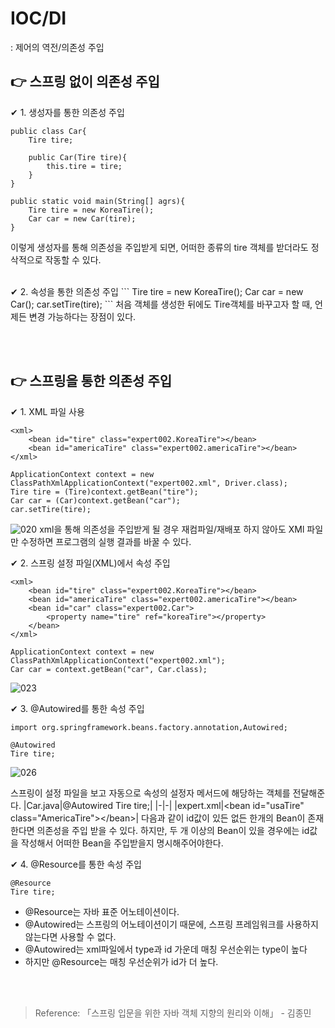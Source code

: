 # IOC/DI
: 제어의 역전/의존성 주입

## 👉 스프링 없이 의존성 주입
✔ 1. 생성자를 통한 의존성 주입
```
public class Car{
    Tire tire;

    public Car(Tire tire){
        this.tire = tire;
    }
}

public static void main(String[] agrs){
    Tire tire = new KoreaTire();
    Car car = new Car(tire);
}
```
이렇게 생성자를 통해 의존성을 주입받게 되면, 어떠한 종류의 tire 객체를 받더라도 정삭적으로 작동할 수 있다.

<br/>
✔ 2. 속성을 통한 의존성 주입
```
Tire tire = new KoreaTire();
Car car = new Car();
car.setTire(tire);
```
처음 객체를 생성한 뒤에도 Tire객체를 바꾸고자 할 때, 언제든 변경 가능하다는 장점이 있다.


<br/><br/>

## 👉 스프링을 통한 의존성 주입
✔ 1. XML 파일 사용
```
<xml>
    <bean id="tire" class="expert002.KoreaTire"></bean>
    <bean id="americaTire" class="expert002.americaTire"></bean>
</xml>
```

```
ApplicationContext context = new ClassPathXmlApplicationContext("expert002.xml", Driver.class);
Tire tire = (Tire)context.getBean("tire");
Car car = (Car)context.getBean("car");
car.setTire(tire);
```
![020](https://user-images.githubusercontent.com/49690185/105181533-41e5aa80-5b6f-11eb-8d48-a3b7090356f3.png)
xml을 통해 의존성을 주입받게 될 경우 재컴파일/재배포 하지 않아도 XMl 파일만 수정하면 프로그램의 실행 결과를 바꿀 수 있다.

✔ 2. 스프링 설정 파일(XML)에서 속성 주입
```
<xml>
    <bean id="tire" class="expert002.KoreaTire"></bean>
    <bean id="americaTire" class="expert002.americaTire"></bean>
    <bean id="car" class="expert002.Car">
        <property name="tire" ref="koreaTire"></property>
    </bean>
</xml>
```
```
ApplicationContext context = new ClassPathXmlApplicationContext("expert002.xml");
Car car = context.getBean("car", Car.class);
```
![023](https://user-images.githubusercontent.com/49690185/105181609-5e81e280-5b6f-11eb-9644-1f73ed1f5748.png)


✔ 3. @Autowired를 통한 속성 주입
```
import org.springframework.beans.factory.annotation,Autowired;

@Autowired
Tire tire;
```
![026](https://user-images.githubusercontent.com/49690185/105181749-896c3680-5b6f-11eb-857a-2ca25fec8ade.png)

스프링이 설정 파일을 보고 자동으로 속성의 설정자 메서드에 해당하는 객체를 전달해준다.
|Car.java|@Autowired Tire tire;|
|-|-|
|expert.xml|&lt;bean id="usaTire" class="AmericaTire"&gt;&lt;/bean&gt;|
다음과 같이 id값이 있든 없든 한개의 Bean이 존재한다면 의존성을 주입 받을 수 있다. 하지만, 두 개 이상의 Bean이 있을 경우에는 id값을 작성해서 어떠한 Bean을 주입받을지 명시해주어야한다.

✔ 4. @Resource를 통한 속성 주입
```
@Resource
Tire tire;
```
- @Resource는 자바 표준 어노테이션이다.
- @Autowired는 스프링의 어노테이션이기 때문에, 스프링 프레임워크를 사용하지 않는다면 사용할 수 없다.
- @Autowired는 xml파일에서 type과 id 가운데 매칭 우선순위는 type이 높다
- 하지만 @Resource는 매칭 우선순위가 id가 더 높다.





<br/><br/>
>Reference:
>「스프링 입문을 위한 자바 객체 지향의 원리와 이해」 - 김종민
